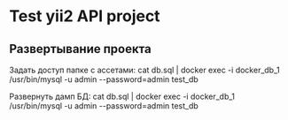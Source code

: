 # Test yii2 API project

## Развертывание проекта

Задать доступ папке с ассетами: cat db.sql | docker exec -i docker_db_1 /usr/bin/mysql -u admin --password=admin test_db

Развернуть дамп БД: cat db.sql | docker exec -i docker_db_1 /usr/bin/mysql -u admin --password=admin test_db